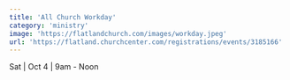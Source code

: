 ```yaml
---
title: 'All Church Workday'
category: 'ministry'
image: 'https://flatlandchurch.com/images/workday.jpeg'
url: 'https://flatland.churchcenter.com/registrations/events/3185166'
---
```


Sat | Oct 4 | 9am - Noon

